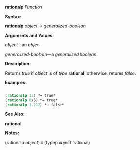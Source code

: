 **rationalp** *Function* 



**Syntax:** 



**rationalp** *object → generalized-boolean* 



**Arguments and Values:** 



*object*—an *object*. 



*generalized-boolean*—a *generalized boolean*. 



**Description:** 



Returns *true* if *object* is of *type* **rational**; otherwise, returns *false*. 



**Examples:**
```lisp

(rationalp 12) *→ true* 
(rationalp 6/5) *→ true* 
(rationalp 1.212) *→ false* 

```
**See Also:** 



**rational** 



**Notes:** 



(rationalp *object*) *≡* (typep *object* ’rational) 







 



 



